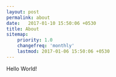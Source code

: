 ```yaml
---
layout: post
permalink: about
date:   2017-01-10 15:50:06 +0530
title: About
sitemap:
    priority: 1.0
    changefreq: 'monthly'
    lastmod: 2017-01-06 15:50:06 +0530
---
```

Hello World!

